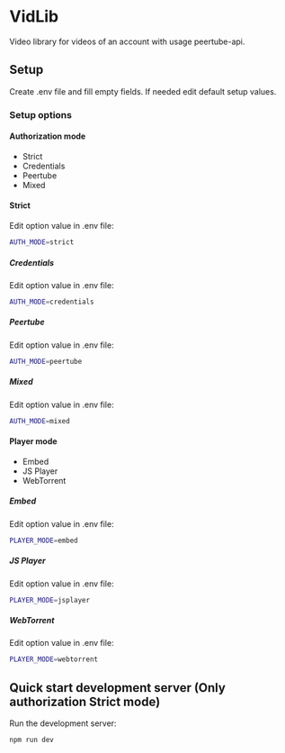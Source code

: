 # VidLib
Video library for videos of an account with usage peertube-api.

## Setup

Create .env file and fill empty fields. If needed edit default setup values.

### Setup options

#### Authorization mode

* Strict
* Credentials
* Peertube
* Mixed

#### Strict

Edit option value in .env file:

```bash
AUTH_MODE=strict
```

##### Credentials

Edit option value in .env file:

```bash
AUTH_MODE=credentials
```

##### Peertube

Edit option value in .env file:

```bash
AUTH_MODE=peertube
```

##### Mixed

Edit option value in .env file:

```bash
AUTH_MODE=mixed
```

#### Player mode

* Embed
* JS Player
* WebTorrent

##### Embed

Edit option value in .env file:

```bash
PLAYER_MODE=embed
```

##### JS Player

Edit option value in .env file:

```bash
PLAYER_MODE=jsplayer
```

##### WebTorrent

Edit option value in .env file:

```bash
PLAYER_MODE=webtorrent
```

## Quick start development server (Only authorization Strict mode)

Run the development server:

```bash
npm run dev
```
